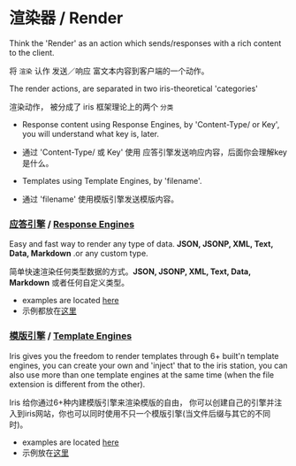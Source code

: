 # 渲染器 / Render

Think the 'Render'  as an action which sends\/responses with a rich content to the client.

将 `渲染` 认作 发送／响应 富文本内容到客户端的一个动作。

The render actions, are separated in two iris-theoretical 'categories'

渲染动作， 被分成了 iris 框架理论上的两个 `分类`

* Response content using Response Engines, by 'Content-Type\/ or Key', you will understand what key is, later.
* 通过 'Content-Type/ 或 Key' 使用 应答引擎发送响应内容，后面你会理解key是什么。

* Templates using Template Engines, by 'filename'.
* 通过 'filename' 使用模版引擎发送模版内容。


### [应答引擎](/response-engines.md) / [Response Engines](/response-engines.md)

Easy and fast way to render any type of data. **JSON, JSONP, XML, Text, Data, Markdown** .or any custom type. 

简单快速渲染任何类型数据的方式。**JSON, JSONP, XML, Text, Data, Markdown** 或者任何自定义类型。

- examples are located [here](https://github.com/iris-contrib/examples/tree/master/response_engines/)
- 示例都放在[这里](https://github.com/iris-contrib/examples/tree/master/response_engines/)

### [模版引擎](/template-engines.md) / [Template Engines](/template-engines.md)

Iris gives you the freedom to render templates through 6+ built'n template engines, you can create your own and 'inject' that to the iris station, you can also use more than one template engines at the same time \(when the file extension is different from the other\).

Iris 给你通过6+种内建模版引擎来渲染模版的自由， 你可以创建自己的引擎并注入到iris网站，你也可以同时使用不只一个模版引擎\(当文件后缀与其它的不同时\)。

- examples are located [here](https://github.com/iris-contrib/examples/tree/master/template_engines/) 
- 示例放在[这里](https://github.com/iris-contrib/examples/tree/master/template_engines/) 

